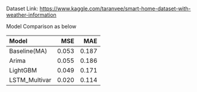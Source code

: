 Dataset Link: https://www.kaggle.com/taranvee/smart-home-dataset-with-weather-information

Model Comparison as below

| Model         |   MSE |   MAE |
| :------------ | ----: | ----: |
| Baseline(MA)  | 0.053 | 0.187 |
| Arima         | 0.055 | 0.186 |
| LightGBM      | 0.049 | 0.171 |
| LSTM_Multivar | 0.020 | 0.114 |